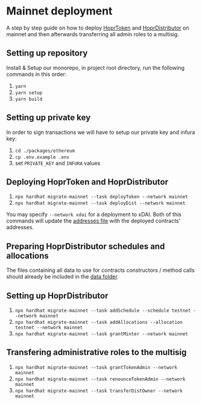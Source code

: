 # Mainnet deployment

A step by step guide on how to deploy [HoprToken](../contracts/HoprToken.sol) and [HoprDistributor](../contracts/HoprDistributor.sol) on mainnet and then afterwards transferring all admin roles to a multisig.

## Setting up repository

Install & Setup our monorepo, in project root directory, run the following commands in this order:

1. `yarn`
2. `yarn setup`
3. `yarn build`

## Setting up private key

In order to sign transactions we will have to setup our private key and infura key:

1.  `cd ./packages/ethereum`
2.  `cp .env.example .env`
3.  set `PRIVATE_KEY` and `INFURA` values

## Deploying HoprToken and HoprDistributor

1. `npx hardhat migrate-mainnet --task deployToken --network mainnet`
2. `npx hardhat migrate-mainnet --task deployDist --network mainnet`

You may specify `--network xdai` for a deployment to xDAI.
Both of this commands will update the [addresses file](../chain/addresses.json) with the deployed contracts' addresses.

## Preparing HoprDistributor schedules and allocations

The files containing all data to use for contracts constructors / method calls should already be included
in the [data folder](./data).

## Setting up HoprDistributor

1. `npx hardhat migrate-mainnet --task addSchedule --schedule testnet --network mainnet`
2. `npx hardhat migrate-mainnet --task addAllocations --allocation testnet --network mainnet`
3. `npx hardhat migrate-mainnet --task grantMinter --network mainnet`

## Transfering administrative roles to the multisig

1. `npx hardhat migrate-mainnet --task grantTokenAdmin --network mainnet`
2. `npx hardhat migrate-mainnet --task renounceTokenAdmin --network mainnet`
3. `npx hardhat migrate-mainnet --task transferDistOwner --network mainnet`
